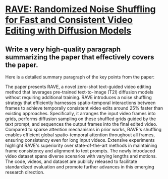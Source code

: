 # [RAVE: Randomized Noise Shuffling for Fast and Consistent Video Editing   with Diffusion Models](https://arxiv.org/abs/2312.04524)

## Write a very high-quality paragraph summarizing the paper that effectively covers the paper.

 Here is a detailed summary paragraph of the key points from the paper:

The paper presents RAVE, a novel zero-shot text-guided video editing method that leverages pre-trained text-to-image (T2I) diffusion models without requiring additional training. RAVE introduces a noise shuffling strategy that efficiently harnesses spatio-temporal interactions between frames to achieve temporally consistent video edits around 25% faster than existing approaches. Specifically, it arranges the input video frames into grids, performs diffusion sampling on these shuffled grids guided by the text prompt, and sequences the output frames into the final edited video. Compared to sparse attention mechanisms in prior works, RAVE's shuffling enables efficient global spatio-temporal attention throughout all frames, ensuring consistency even for long input videos. Extensive experiments highlight RAVE's superiority over state-of-the-art methods in maintaining frame consistency and alignment to text prompts. The newly introduced video dataset spans diverse scenarios with varying lengths and motions. The code, videos, and dataset are publicly released to facilitate standardized evaluation and promote further advances in this emerging research direction.
